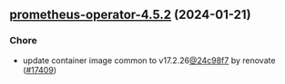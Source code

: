 

## [prometheus-operator-4.5.2](https://github.com/truecharts/charts/compare/prometheus-operator-4.5.1...prometheus-operator-4.5.2) (2024-01-21)

### Chore



- update container image common to v17.2.26[@24c98f7](https://github.com/24c98f7) by renovate ([#17409](https://github.com/truecharts/charts/issues/17409))